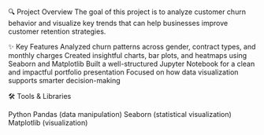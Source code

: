 🔍 Project Overview
The goal of this project is to analyze customer churn behavior and visualize key trends that can help businesses improve customer retention strategies.

✨ Key Features
Analyzed churn patterns across gender, contract types, and monthly charges
Created insightful charts, bar plots, and heatmaps using Seaborn and Matplotlib
Built a well-structured Jupyter Notebook for a clean and impactful portfolio presentation
Focused on how data visualization supports smarter decision-making

🛠️ Tools & Libraries

Python
Pandas (data manipulation)
Seaborn (statistical visualization)
Matplotlib (visualization)
